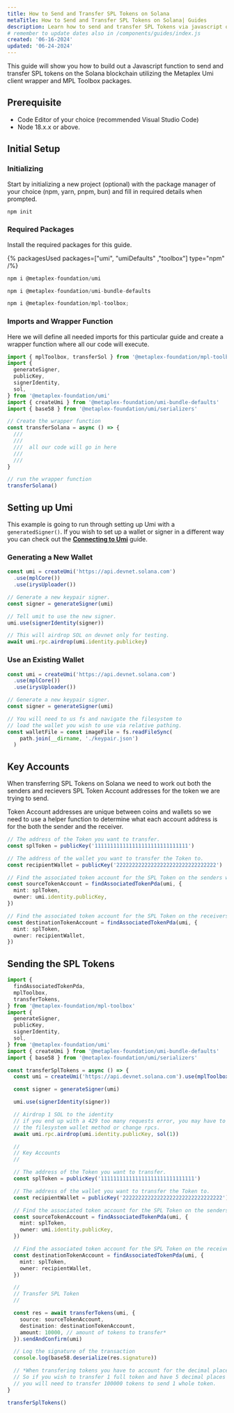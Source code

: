 ```yaml
---
title: How to Send and Transfer SPL Tokens on Solana
metaTitle: How to Send and Transfer SPL Tokens on Solana| Guides
description: Learn how to send and transfer SPL Tokens via javascript on the Solana blockchain wih Metaplex packages.
# remember to update dates also in /components/guides/index.js
created: '06-16-2024'
updated: '06-24-2024'
---
```


This guide will show you how to build out a Javascript function to send and transfer SPL tokens on the Solana blockchain utilizing the Metaplex Umi client wrapper and MPL Toolbox packages.

## Prerequisite

- Code Editor of your choice (recommended Visual Studio Code)
- Node 18.x.x or above.

## Initial Setup

### Initializing

Start by initializing a new project (optional) with the package manager of your choice (npm, yarn, pnpm, bun) and fill in required details when prompted.

```js
npm init
```

### Required Packages

Install the required packages for this guide.

{% packagesUsed packages=["umi", "umiDefaults" ,"toolbox"] type="npm" /%}

```js
npm i @metaplex-foundation/umi
```

```js
npm i @metaplex-foundation/umi-bundle-defaults
```

```js
npm i @metaplex-foundation/mpl-toolbox;
```

### Imports and Wrapper Function

Here we will define all needed imports for this particular guide and create a wrapper function where all our code will execute.

```ts
import { mplToolbox, transferSol } from '@metaplex-foundation/mpl-toolbox'
import {
  generateSigner,
  publicKey,
  signerIdentity,
  sol,
} from '@metaplex-foundation/umi'
import { createUmi } from '@metaplex-foundation/umi-bundle-defaults'
import { base58 } from '@metaplex-foundation/umi/serializers'

// Create the wrapper function
const transferSolana = async () => {
  ///
  ///
  ///  all our code will go in here
  ///
  ///
}

// run the wrapper function
transferSolana()
```

## Setting up Umi

This example is going to run through setting up Umi with a `generatedSigner()`. If you wish to set up a wallet or signer in a different way you can check out the [**Connecting to Umi**](/umi/connecting-to-umi) guide.

### Generating a New Wallet

```ts
const umi = createUmi('https://api.devnet.solana.com')
  .use(mplCore())
  .use(irysUploader())

// Generate a new keypair signer.
const signer = generateSigner(umi)

// Tell umit to use the new signer.
umi.use(signerIdentity(signer))

// This will airdrop SOL on devnet only for testing.
await umi.rpc.airdrop(umi.identity.publickey)
```

### Use an Existing Wallet

```ts
const umi = createUmi('https://api.devnet.solana.com')
  .use(mplCore())
  .use(irysUploader())

// Generate a new keypair signer.
const signer = generateSigner(umi)

// You will need to us fs and navigate the filesystem to
// load the wallet you wish to use via relative pathing.
const walletFile = const imageFile = fs.readFileSync(
    path.join(__dirname, './keypair.json')
  )
```

## Key Accounts

When transferring SPL Tokens on Solana we need to work out both the senders and recievers SPL Token Account addresses for the token we are trying to send.

Token Account addresses are unique between coins and wallets so we need to use a helper function to determine what each account address is for the both the sender and the receiver.

```ts
// The address of the Token you want to transfer.
const splToken = publicKey('111111111111111111111111111111')

// The address of the wallet you want to transfer the Token to.
const recipientWallet = publicKey('22222222222222222222222222222222')

// Find the associated token account for the SPL Token on the senders wallet.
const sourceTokenAccount = findAssociatedTokenPda(umi, {
  mint: splToken,
  owner: umi.identity.publicKey,
})

// Find the associated token account for the SPL Token on the receivers wallet.
const destinationTokenAccount = findAssociatedTokenPda(umi, {
  mint: splToken,
  owner: recipientWallet,
})
```

## Sending the SPL Tokens

```ts
import {
  findAssociatedTokenPda,
  mplToolbox,
  transferTokens,
} from '@metaplex-foundation/mpl-toolbox'
import {
  generateSigner,
  publicKey,
  signerIdentity,
  sol,
} from '@metaplex-foundation/umi'
import { createUmi } from '@metaplex-foundation/umi-bundle-defaults'
import { base58 } from '@metaplex-foundation/umi/serializers'

const transferSplTokens = async () => {
  const umi = createUmi('https://api.devnet.solana.com').use(mplToolbox())

  const signer = generateSigner(umi)

  umi.use(signerIdentity(signer))

  // Airdrop 1 SOL to the identity
  // if you end up with a 429 too many requests error, you may have to use
  // the filesystem wallet method or change rpcs.
  await umi.rpc.airdrop(umi.identity.publicKey, sol(1))

  //
  // Key Accounts
  //

  // The address of the Token you want to transfer.
  const splToken = publicKey('111111111111111111111111111111')

  // The address of the wallet you want to transfer the Token to.
  const recipientWallet = publicKey('22222222222222222222222222222222')

  // Find the associated token account for the SPL Token on the senders wallet.
  const sourceTokenAccount = findAssociatedTokenPda(umi, {
    mint: splToken,
    owner: umi.identity.publicKey,
  })

  // Find the associated token account for the SPL Token on the receivers wallet.
  const destinationTokenAccount = findAssociatedTokenPda(umi, {
    mint: splToken,
    owner: recipientWallet,
  })

  //
  // Transfer SPL Token
  //

  const res = await transferTokens(umi, {
    source: sourceTokenAccount,
    destination: destinationTokenAccount,
    amount: 10000, // amount of tokens to transfer*
  }).sendAndConfirm(umi)

  // Log the signature of the transaction
  console.log(base58.deserialize(res.signature))

  // *When transfering tokens you have to account for the decimal places.
  // So if you wish to transfer 1 full token and have 5 decimal places
  // you will need to transfer 100000 tokens to send 1 whole token.
}

transferSplTokens()
```

